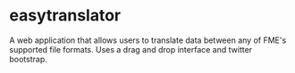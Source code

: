 easytranslator
==============

A web application that allows users to translate data between any of FME's supported file formats. Uses a drag and drop interface and twitter bootstrap.
